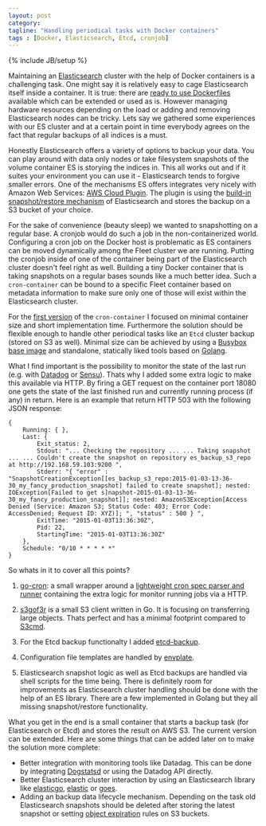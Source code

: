 ```yaml
---
layout: post
category: 
tagline: "Handling periodical tasks with Docker containers"
tags : [Docker, Elasticsearch, Etcd, cronjob]
---
```

{% include JB/setup %}

Maintaining an [Elasticsearch](http://www.elasticsearch.org/) cluster with the help of Docker containers is a challenging task. One might say it is relatively easy to cage Elasticsearch itself inside a container. It is true: there are [ready to use Dockerfiles](https://registry.hub.docker.com/u/dockerfile/elasticsearch/) available which can be extended or used as is. However managing hardware resources depending on the load or adding and removing Elasticsearch nodes can be tricky. Lets say we gathered some experiences with our ES cluster and at a certain point in time everybody agrees on the fact that regular backups of all indices is a must. 

Honestly Elasticsearch offers a variety of options to backup your data. You can play around with data only nodes or take filesystem snapshots of the volume container ES is storying the indices in. This all works out and if it suites your environment you can use it - Elasticsearch tends to forgive smaller errors. One of the mechanisms ES offers integrates very nicely with Amazon Web Services: [AWS Cloud Plugin](https://github.com/elasticsearch/elasticsearch-cloud-aws#s3-repository). The plugin is using the [build-in snapshot/restore mechanism](http://www.elasticsearch.org/guide/en/elasticsearch/reference/current/modules-snapshots.html#modules-snapshots) of Elasticsearch and stores the backup on a S3 bucket of your choice. 

For the sake of convenience (beauty sleep) we wanted to snapshotting on a regular base. A cronjob would do such a job in the non-containerized world. Configuring a cron job on the Docker host is problematic as ES containers can be moved dynamically among the Fleet cluster we are running. Putting the cronjob inside of one of the container being part of the Elasticsearch cluster doesn't feel right as well. Building a tiny Docker container that is taking snapshots on a regular bases sounds like a much better idea. Such a `cron-container` can be bound to a specific Fleet container based on metadata information to make sure only one of those will exist within the Elasticsearch cluster. 

For the [first version](https://github.com/odise/cron-container) of the `cron-container` I focused on minimal container size and short implementation time. Furthermore the solution should be flexible enough to handle other periodical tasks like an `Etcd` cluster backup (stored on S3 as well). Minimal size can be achieved by using a [Busybox base image](https://github.com/progrium/busybox) and standalone, statically liked tools based on [Golang](http://golang.org/). 

What I find important is the possibility to monitor the state of the last run (e.g. with [Datadog](https://www.datadoghq.com/) or [Sensu](http://sensuapp.org/)). Thats why I added some extra logic to make this available via HTTP. By firing a GET request on the container port 18080 one gets the state of the last finished run and currently running process (if any) in return. Here is an example that return HTTP 503 with the following JSON response:

	{
		Running: { },
		Last: {
			Exit_status: 2,
			Stdout: "... Checking the repository ... ... Taking snapshot ... ... Couldn't create the snapshot on repository es_backup_s3_repo at http://192.168.59.103:9200 ",
			Stderr: "{ "error" : "SnapshotCreationException[[es_backup_s3_repo:2015-01-03-13-36-30_my_fancy_production_snapshot] failed to create snapshot]; nested: IOException[Failed to get s]napshot-2015-01-03-13-36-30_my_fancy_production_snapshot]]; nested: AmazonS3Exception[Access Denied (Service: Amazon S3; Status Code: 403; Error Code: AccessDenied; Request ID: XYZ)]; ", "status" : 500 } ",
			ExitTime: "2015-01-03T13:36:30Z",
			Pid: 22,
			StartingTime: "2015-01-03T13:36:30Z"
		},
		Schedule: "0/10 * * * * *"
	}

So whats in it to cover all this points?

1. [go-cron](http://godoc.org/github.com/robfig/cron): a small wrapper around a [lightweight cron spec parser and runner](http://godoc.org/github.com/robfig/cron) containing the extra logic for monitor running jobs via a HTTP. 

2. [s3gof3r](https://github.com/rlmcpherson/s3gof3r) is a small S3 client written in Go. It is focusing on transferring large objects. Thats perfect and has a minimal footprint compared to [S3cmd](http://s3tools.org/s3cmd).

3. For the Etcd backup functionalty I added [etcd-backup](https://github.com/odise/etcd-backup). 

4. Configuration file templates are handled by [envplate](https://github.com/kreuzwerker/envplate). 

5. Elasticsearch snapshot logic as well as Etcd backups are handled via shell scripts for the time being. There is definitely room for improvements as Elasticsearch cluster handling should be done with the help of an ES library. There are a few implemented in Golang but they all missing snapshot/restore functionality. 

 What you get in the end is a small container that starts a backup task (for Elasticsearch or Etcd) and stores the result on AWS S3. The current version can be extended. Here are some things that can be added later on to make the solution more complete:
 
* Better integration with monitoring tools like Datadag. This can be done by integrating [Dogstatsd](http://docs.datadoghq.com/guides/dogstatsd/) or using the Datadog API directly.
* Better Elasticsearch cluster interaction by using an Elasticsearch library like [elasticgo](https://github.com/mattbaird/elastigo), [elastic](https://github.com/olivere/elastic) or [goes](https://github.com/belogik/goes).
* Adding an backup data lifecycle mechanism. Depending on the task old Elasticsearch snapshots should be deleted after storing the latest snapshot or setting [object expiration](http://docs.aws.amazon.com/AmazonS3/latest/dev/object-lifecycle-mgmt.html) rules on S3 buckets.




